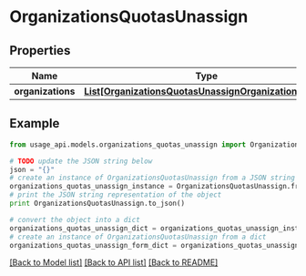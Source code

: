 # OrganizationsQuotasUnassign


## Properties
Name | Type | Description | Notes
------------ | ------------- | ------------- | -------------
**organizations** | [**List[OrganizationsQuotasUnassignOrganizationsInner]**](OrganizationsQuotasUnassignOrganizationsInner.md) |  | [optional] 

## Example

```python
from usage_api.models.organizations_quotas_unassign import OrganizationsQuotasUnassign

# TODO update the JSON string below
json = "{}"
# create an instance of OrganizationsQuotasUnassign from a JSON string
organizations_quotas_unassign_instance = OrganizationsQuotasUnassign.from_json(json)
# print the JSON string representation of the object
print OrganizationsQuotasUnassign.to_json()

# convert the object into a dict
organizations_quotas_unassign_dict = organizations_quotas_unassign_instance.to_dict()
# create an instance of OrganizationsQuotasUnassign from a dict
organizations_quotas_unassign_form_dict = organizations_quotas_unassign.from_dict(organizations_quotas_unassign_dict)
```
[[Back to Model list]](../README.md#documentation-for-models) [[Back to API list]](../README.md#documentation-for-api-endpoints) [[Back to README]](../README.md)


